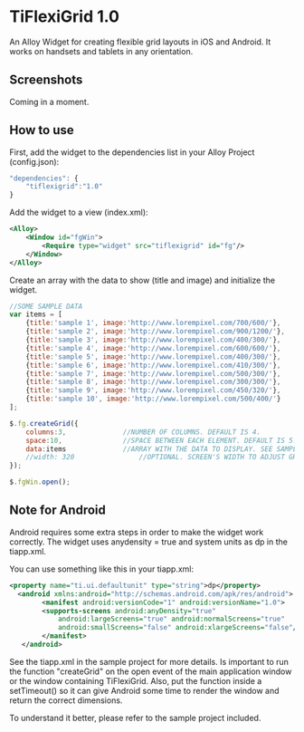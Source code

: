 TiFlexiGrid 1.0
================================

An Alloy Widget for creating flexible grid layouts in iOS and Android. It works on handsets and tablets in any orientation.

## Screenshots
Coming in a moment.

## How to use

First, add the widget to the dependencies list in your Alloy Project (config.json):

```javascript
"dependencies": {
	"tiflexigrid":"1.0"
}
```

Add the widget to a view (index.xml):

```xml
<Alloy>
	<Window id="fgWin">
		<Require type="widget" src="tiflexigrid" id="fg"/>
	</Window>		
</Alloy>
```

Create an array with the data to show (title and image) and initialize the widget.

```javascript
//SOME SAMPLE DATA
var items = [
	{title:'sample 1', image:'http://www.lorempixel.com/700/600/'},
	{title:'sample 2', image:'http://www.lorempixel.com/900/1200/'},
	{title:'sample 3', image:'http://www.lorempixel.com/400/300/'},
	{title:'sample 4', image:'http://www.lorempixel.com/600/600/'},
	{title:'sample 5', image:'http://www.lorempixel.com/400/300/'},
	{title:'sample 6', image:'http://www.lorempixel.com/410/300/'},
	{title:'sample 7', image:'http://www.lorempixel.com/500/300/'},
	{title:'sample 8', image:'http://www.lorempixel.com/300/300/'},
	{title:'sample 9', image:'http://www.lorempixel.com/450/320/'},
	{title:'sample 10', image:'http://www.lorempixel.com/500/400/'}
];

$.fg.createGrid({
	columns:3, 				//NUMBER OF COLUMNS. DEFAULT IS 4.
	space:10, 				//SPACE BETWEEN EACH ELEMENT. DEFAULT IS 5.
	data:items				//ARRAY WITH THE DATA TO DISPLAY. SEE SAMPLE DATA ABOVE
	//width: 320				//OPTIONAL. SCREEN'S WIDTH TO ADJUST GRID.
});

$.fgWin.open();
```
## Note for Android

Android requires some extra steps in order to make the widget work correctly.  The widget uses anydensity = true and system units as dp in the tiapp.xml. 
 
 You can use something like this in your tiapp.xml:
```xml
<property name="ti.ui.defaultunit" type="string">dp</property>
  <android xmlns:android="http://schemas.android.com/apk/res/android">
        <manifest android:versionCode="1" android:versionName="1.0">
        <supports-screens android:anyDensity="true"
            android:largeScreens="true" android:normalScreens="true"
            android:smallScreens="false" android:xlargeScreens="false"/>
        </manifest>
   </android>
```
 See the tiapp.xml in the sample project for more details. Is important to run the function "createGrid" on the open event of the main application window or the window containing TiFlexiGrid. Also, put the function inside a setTimeout() so it can give Android some time to render the window and return the correct dimensions.

To understand it better, please refer to the sample project included.




